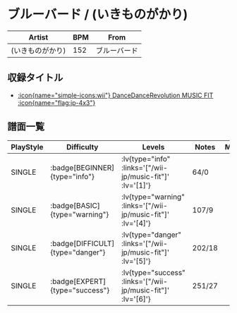# ブルーバード / (いきものがかり)

|Artist|BPM|From|
|------|---|----|
|(いきものがかり)|152|ブルーバード|

## 収録タイトル

- [ :icon{name="simple-icons:wii"} DanceDanceRevolution MUSIC FIT :icon{name="flag:jp-4x3"} ](/wii-jp/music-fit)

## 譜面一覧

|PlayStyle|Difficulty|Levels|Notes|Movie|
|---------|----------|------|-----|-----|
|SINGLE| :badge[BEGINNER]{type="info"} | :lv{type="info" :links='["/wii-jp/music-fit"]' :lv='[1]'} |64/0||
|SINGLE| :badge[BASIC]{type="warning"} | :lv{type="warning" :links='["/wii-jp/music-fit"]' :lv='[4]'} |107/9||
|SINGLE| :badge[DIFFICULT]{type="danger"} | :lv{type="danger" :links='["/wii-jp/music-fit"]' :lv='[5]'} |202/18||
|SINGLE| :badge[EXPERT]{type="success"} | :lv{type="success" :links='["/wii-jp/music-fit"]' :lv='[6]'} |251/27||
